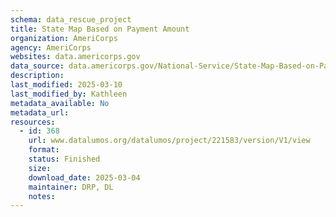 ```yaml
---
schema: data_rescue_project 
title: State Map Based on Payment Amount
organization: AmeriCorps
agency: AmeriCorps
websites: data.americorps.gov
data_source: data.americorps.gov/National-Service/State-Map-Based-on-Payment-Amount/y5jt-apst
description: 
last_modified: 2025-03-10
last_modified_by: Kathleen
metadata_available: No
metadata_url: 
resources:
  - id: 368
    url: www.datalumos.org/datalumos/project/221583/version/V1/view
    format: 
    status: Finished
    size: 
    download_date: 2025-03-04
    maintainer: DRP, DL
    notes: 
---
```

